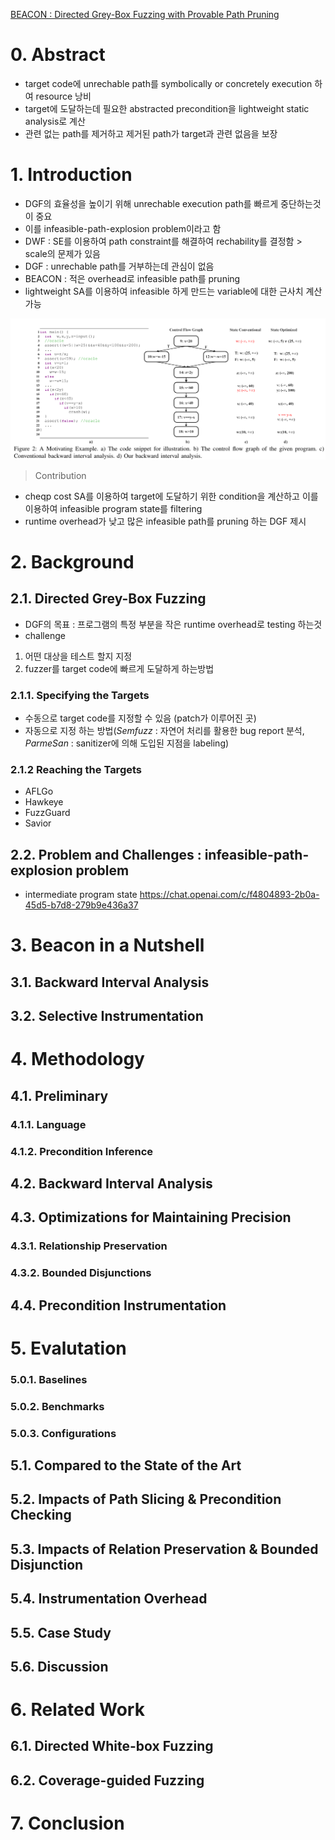 [BEACON : Directed Grey-Box Fuzzing with Provable Path Pruning](https://qingkaishi.github.io/public_pdfs/SP22.pdf)

# 0. Abstract
- target code에 unrechable path를 symbolically or concretely execution 하여 resource 낭비
- target에 도달하는데 필요한 abstracted precondition을 lightweight static analysis로 계산
- 관련 없는 path를 제거하고 제거된 path가 target과 관련 없음을 보장
# 1. Introduction
- DGF의 효율성을 높이기 위해 unrechable execution path를 빠르게 중단하는것이 중요
- 이를 infeasible-path-explosion problem이라고 함
- DWF : SE를 이용하여 path constraint를 해결하여 rechability를 결정함 > scale의 문제가 있음
- DGF : unrechable path를 거부하는데 관심이 없음
- BEACON : 적은 overhead로 infeasible path를 pruning
- lightweight SA를 이용하여 infeasible 하게 만드는 variable에 대한 근사치 계산 가능

![figure2](./image/16_figure2.png)

> Contribution
- cheqp cost SA를 이용하여 target에 도달하기 위한 condition을 계산하고 이를 이용하여 infeasible program state를 filtering
- runtime overhead가 낮고 많은 infeasible path를 pruning 하는 DGF 제시

# 2. Background
## 2.1. Directed Grey-Box Fuzzing
- DGF의 목표 : 프로그램의 특정 부분을 작은 runtime overhead로 testing 하는것
- challenge
1. 어떤 대상을 테스트 할지 지정
2. fuzzer를 target code에 빠르게 도달하게 하는방법
### 2.1.1. Specifying the Targets
- 수동으로 target code를 지정할 수 있음 (patch가 이루어진 곳)
- 자동으로 지정 하는 방법(*Semfuzz* : 자연어 처리를 활용한 bug report 분석, *ParmeSan* : sanitizer에 의해 도입된 지점을 labeling)
### 2.1.2 Reaching the Targets
- AFLGo 
- Hawkeye
- FuzzGuard
- Savior
## 2.2. Problem and Challenges : infeasible-path-explosion problem
- intermediate program state
https://chat.openai.com/c/f4804893-2b0a-45d5-b7d8-279b9e436a37
# 3. Beacon in a Nutshell

## 3.1. Backward Interval Analysis

## 3.2. Selective Instrumentation

# 4. Methodology

## 4.1. Preliminary

### 4.1.1. Language

### 4.1.2. Precondition Inference

## 4.2. Backward Interval Analysis

## 4.3. Optimizations for Maintaining Precision

### 4.3.1. Relationship Preservation

### 4.3.2. Bounded Disjunctions

## 4.4. Precondition Instrumentation

# 5. Evalutation

### 5.0.1. Baselines

### 5.0.2. Benchmarks

### 5.0.3. Configurations

## 5.1. Compared to the State of the Art

## 5.2. Impacts of Path Slicing & Precondition Checking

## 5.3. Impacts of Relation Preservation & Bounded Disjunction

## 5.4. Instrumentation Overhead

## 5.5. Case Study

## 5.6. Discussion

# 6. Related Work

## 6.1. Directed White-box Fuzzing

## 6.2. Coverage-guided Fuzzing

# 7. Conclusion
